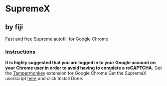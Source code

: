 # SupremeX
## by fiji
Fast and free Supreme autofill for Google Chrome

### Instructions
**It is highly suggested that you are logged in to your Google account on your Chrome user in order to avoid having to complete a reCAPTCHA.**
Get the [Tampermonkey](https://chrome.google.com/webstore/detail/tampermonkey/dhdgffkkebhmkfjojejmpbldmpobfkfo) extension for Google Chrome
Get the SupremeX userscript [here](https://github.com/fiji-atc/SupremeX/raw/master/SupremeX.user.js) and click Install
Done.
